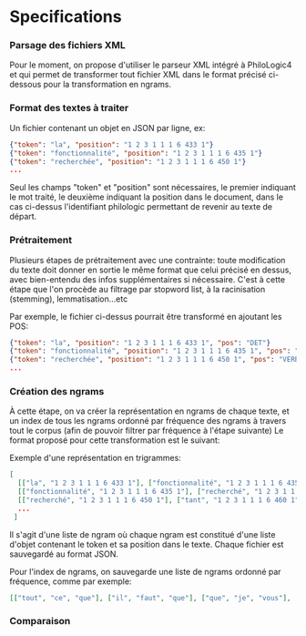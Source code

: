 # Specifications #

### Parsage des fichiers XML ###
Pour le moment, on propose d'utiliser le parseur XML intégré à PhiloLogic4 et 
qui permet de transformer tout fichier XML dans le format précisé ci-dessous 
pour la transformation en ngrams.

### Format des textes à traiter ###
Un fichier contenant un objet en JSON par ligne, ex:

```JSON
{"token": "la", "position": "1 2 3 1 1 1 6 433 1"}
{"token": "fonctionnalité", "position": "1 2 3 1 1 1 6 435 1"}
{"token": "recherchée", "position": "1 2 3 1 1 1 6 450 1"}
...
```

Seul les champs "token" et "position" sont nécessaires, le premier indiquant
le mot traité, le deuxième indiquant la position dans le document, dans le cas
ci-dessus l'identifiant philologic permettant de revenir au texte de départ.

### Prétraitement ###
Plusieurs étapes de prétraitement avec une contrainte: toute modification du texte doit donner en sortie le même format que celui précisé en dessus, avec bien-entendu des infos supplémentaires si nécessaire. C'est à cette étape que l'on procède au filtrage par stopword list, à la racinisation (stemming), lemmatisation...etc

Par exemple, le fichier ci-dessus pourrait être transformé en ajoutant les POS:


```JSON
{"token": "la", "position": "1 2 3 1 1 1 6 433 1", "pos": "DET"}
{"token": "fonctionnalité", "position": "1 2 3 1 1 1 6 435 1", "pos": "N"}
{"token": "recherchée", "position": "1 2 3 1 1 1 6 450 1", "pos": "VERB"}
...
```

### Création des ngrams ###
À cette étape, on va créer la représentation en ngrams de chaque texte, et un index de tous les ngrams ordonné par fréquence des ngrams à travers tout le corpus (afin de pouvoir filtrer par fréquence à l'étape suivante)
Le format proposé pour cette transformation est le suivant:

Exemple d'une représentation en trigrammes:

```JSON
[
  [["la", "1 2 3 1 1 1 6 433 1"], ["fonctionnalité", "1 2 3 1 1 1 6 435 1"], ["recherché", "1 2 3 1 1 1 6 450 1"]],
  [["fonctionnalité", "1 2 3 1 1 1 6 435 1"], ["recherché", "1 2 3 1 1 1 6 450 1"], ["tant", "1 2 3 1 1 1 6 460 1"]],
  [["recherché", "1 2 3 1 1 1 6 450 1"], ["tant", "1 2 3 1 1 1 6 460 1"], ["par", "1 2 3 1 1 1 6 460 1"]]
  ...
 ]
 ```
 Il s'agit d'une liste de ngram où chaque ngram est constitué d'une liste d'objet contenant le token et sa position dans le texte. Chaque fichier est sauvegardé au format JSON.
 
 Pour l'index de ngrams, on sauvegarde une liste de ngrams ordonné par fréquence, comme par exemple:
 
 ```JSON
 [["tout", "ce", "que"], ["il", "faut", "que"], ["que", "je", "vous"], ["ce", "qu", "il"], ["ce", "que", "je"], ["en", "ces", "lieux"], ["je", "ne", "puis"], ["premiere", "fois", "le"]...]
 ```
 
 ### Comparaison ###
 
 
